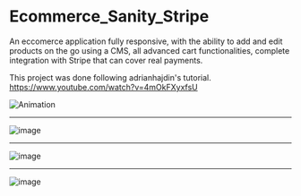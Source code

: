 # Ecommerce_Sanity_Stripe

An eccomerce application fully responsive, with the ability to add and edit products on the go using a CMS, all advanced cart functionalities, complete integration with Stripe that can cover real payments.

This project was done following adrianhajdin's tutorial. https://www.youtube.com/watch?v=4mOkFXyxfsU

![Animation](https://user-images.githubusercontent.com/106253049/179831421-e6059e07-62b7-453d-91f1-1fdb31ed7852.gif)

---

![image](https://user-images.githubusercontent.com/106253049/179831570-a156bff0-2091-4970-b02a-2c8bba79080f.png)

---

![image](https://user-images.githubusercontent.com/106253049/179831632-5dabc8d7-2e2f-4cc9-ba7b-512db7c4884c.png)

---

![image](https://user-images.githubusercontent.com/106253049/179831682-d0e0868e-2b98-4490-80ac-d01409195264.png)
